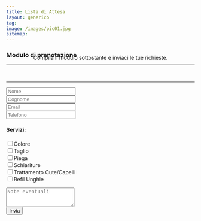 ```yaml
---
title: Lista di Attesa
layout: generico
tag:
image: /images/pic01.jpg
sitemap:
---
```


### Modulo di prenotazione

<hr>

<section class="wrapper" style="margin-top: -3em;">
	<div class="inner">
		<header>
			<p>Compila il modulo sottostante e inviaci le tue richieste.</p>
		</header>
    <hr>
		<form method="post" action="https://formspree.io/meqldyjv">
			<div class="row uniform 50%">
				<div class="6u 12u$(xsmall)"><input type="text" name="nome" id="nome" placeholder="Nome" required /></div>
				<div class="6u 12u$(xsmall)"><input type="text" name="cognome" id="cognome" placeholder="Cognome" required /></div>
        <div class="6u 12u$(xsmall)"><input type="email" name="_replyto" id="email" placeholder="Email" /></div>
        <div class="6u 12u$(xsmall)"><input type="number" name="tel" id="tel" placeholder="Telefono" required /></div>
        <div class="12u$"><h4>Servizi:</h4></div>
        <div class="6u 12u$(xsmall)"><input type="checkbox" name="colore" id="colore"/><label for="colore">Colore</label></div>
        <div class="6u 12u$(xsmall)"><input type="checkbox" name="taglio" id="taglio"/><label for="taglio">Taglio</label></div>
        <div class="6u 12u$(xsmall)"><input type="checkbox" name="piega" id="piega"/><label for="piega">Piega</label></div>
        <div class="6u 12u$(xsmall)"><input type="checkbox" name="schiariture" id="schiariture"/><label for="schiariture">Schiariture</label></div>
        <div class="6u 12u$(xsmall)"><input type="checkbox" name="trattcutecapelli" id="trattcutecapelli"/><label for="trattcutecapelli">Trattamento Cute/Capelli</label></div>
        <div class="6u 12u$(xsmall)"><input type="checkbox" name="refilunghie" id="refilunghie"/><label for="refilunghie">Refil Unghie</label></div>
				<div class="12u$" style="margin-top: 1em;"><textarea name="note" id="note" placeholder="Note eventuali" rows="3"></textarea></div>
				<input type="hidden" name="_subject" value="Lista di attesa" />
				<input type="hidden" name="_format" value="plain" />
				<input type="hidden" name="_language" value="it" />
			  <div class="12u$"><input type="submit" class="button" value="Invia" /></div>
			</div>
		</form>
	</div>
</section>